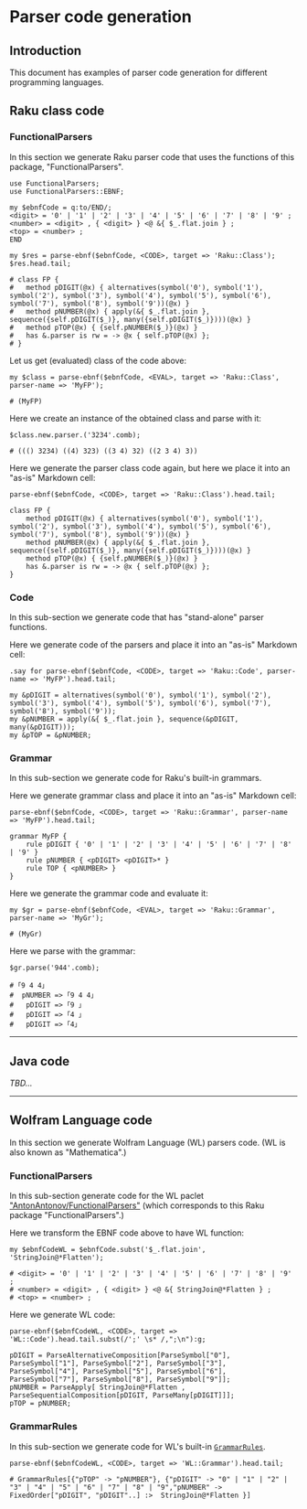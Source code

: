 # Parser code generation

## Introduction

This document has examples of parser code generation for different programming languages. 

## Raku class code

### FunctionalParsers

In this section we generate Raku parser code that uses the functions of this package, "FunctionalParsers". 

```perl6
use FunctionalParsers;
use FunctionalParsers::EBNF;

my $ebnfCode = q:to/END/;
<digit> = '0' | '1' | '2' | '3' | '4' | '5' | '6' | '7' | '8' | '9' ;
<number> = <digit> , { <digit> } <@ &{ $_.flat.join } ;
<top> = <number> ;
END

my $res = parse-ebnf($ebnfCode, <CODE>, target => 'Raku::Class');
$res.head.tail;
```
```
# class FP {
# 	method pDIGIT(@x) { alternatives(symbol('0'), symbol('1'), symbol('2'), symbol('3'), symbol('4'), symbol('5'), symbol('6'), symbol('7'), symbol('8'), symbol('9'))(@x) }
# 	method pNUMBER(@x) { apply(&{ $_.flat.join }, sequence({self.pDIGIT($_)}, many({self.pDIGIT($_)})))(@x) }
# 	method pTOP(@x) { {self.pNUMBER($_)}(@x) }
# 	has &.parser is rw = -> @x { self.pTOP(@x) };
# }
````

Let us get (evaluated) class of the code above:

```perl6
my $class = parse-ebnf($ebnfCode, <EVAL>, target => 'Raku::Class', parser-name => 'MyFP');
```
```
# (MyFP)
```

Here we create an instance of the obtained class and parse with it:

```perl6
$class.new.parser.('3234'.comb);
```
```
# ((() 3234) ((4) 323) ((3 4) 32) ((2 3 4) 3))
```

Here we generate the parser class code again, but here we place it into an "as-is" Markdown cell:

```perl6, result=asis, output-prompt=NONE, output-lang=perl6
parse-ebnf($ebnfCode, <CODE>, target => 'Raku::Class').head.tail;
```
```perl6
class FP {
	method pDIGIT(@x) { alternatives(symbol('0'), symbol('1'), symbol('2'), symbol('3'), symbol('4'), symbol('5'), symbol('6'), symbol('7'), symbol('8'), symbol('9'))(@x) }
	method pNUMBER(@x) { apply(&{ $_.flat.join }, sequence({self.pDIGIT($_)}, many({self.pDIGIT($_)})))(@x) }
	method pTOP(@x) { {self.pNUMBER($_)}(@x) }
	has &.parser is rw = -> @x { self.pTOP(@x) };
}
```

### Code

In this sub-section we generate code that has "stand-alone" parser functions.

Here we generate code of the parsers and place it into an "as-is" Markdown cell:

```perl6, result=asis, output-prompt=NONE, output-lang=perl6
.say for parse-ebnf($ebnfCode, <CODE>, target => 'Raku::Code', parser-name => 'MyFP').head.tail;
```
```perl6
my &pDIGIT = alternatives(symbol('0'), symbol('1'), symbol('2'), symbol('3'), symbol('4'), symbol('5'), symbol('6'), symbol('7'), symbol('8'), symbol('9'));
my &pNUMBER = apply(&{ $_.flat.join }, sequence(&pDIGIT, many(&pDIGIT)));
my &pTOP = &pNUMBER;
```


### Grammar

In this sub-section we generate code for Raku's built-in grammars.

Here we generate grammar class and place it into an "as-is" Markdown cell:

```perl6, result=asis, output-prompt=NONE, output-lang=perl6
parse-ebnf($ebnfCode, <CODE>, target => 'Raku::Grammar', parser-name => 'MyFP').head.tail;
```
```perl6
grammar MyFP {
	rule pDIGIT { '0' | '1' | '2' | '3' | '4' | '5' | '6' | '7' | '8' | '9' }
	rule pNUMBER { <pDIGIT> <pDIGIT>* }
	rule TOP { <pNUMBER> }
}
```

Here we generate the grammar code and evaluate it:

```perl6
my $gr = parse-ebnf($ebnfCode, <EVAL>, target => 'Raku::Grammar', parser-name => 'MyGr');
```
```
# (MyGr)
```

Here we parse with the grammar:

```perl6
$gr.parse('944'.comb);
```
```
# ｢9 4 4｣
#  pNUMBER => ｢9 4 4｣
#   pDIGIT => ｢9 ｣
#   pDIGIT => ｢4 ｣
#   pDIGIT => ｢4｣
```

-----

## Java code

*TBD...*

-----

## Wolfram Language code

In this section we generate Wolfram Language (WL) parsers code.
(WL is also known as "Mathematica".)

### FunctionalParsers

In this sub-section generate code for the WL paclet 
["AntonAntonov/FunctionalParsers"](https://resources.wolframcloud.com/PacletRepository/resources/AntonAntonov/FunctionalParsers/)
(which corresponds to this Raku package "FunctionalParsers".) 

Here we transform the EBNF code above to have WL function:

```perl6
my $ebnfCodeWL = $ebnfCode.subst('$_.flat.join', 'StringJoin@*Flatten');
```
```
# <digit> = '0' | '1' | '2' | '3' | '4' | '5' | '6' | '7' | '8' | '9' ;
# <number> = <digit> , { <digit> } <@ &{ StringJoin@*Flatten } ;
# <top> = <number> ;
```

Here we generate WL code:

```perl6, result=asis, output-prompt=NONE, output-lang=perl6
parse-ebnf($ebnfCodeWL, <CODE>, target => 'WL::Code').head.tail.subst(/';' \s* /,";\n"):g;
```
```perl6
pDIGIT = ParseAlternativeComposition[ParseSymbol["0"], ParseSymbol["1"], ParseSymbol["2"], ParseSymbol["3"], ParseSymbol["4"], ParseSymbol["5"], ParseSymbol["6"], ParseSymbol["7"], ParseSymbol["8"], ParseSymbol["9"]];
pNUMBER = ParseApply[ StringJoin@*Flatten , ParseSequentialComposition[pDIGIT, ParseMany[pDIGIT]]];
pTOP = pNUMBER;
```

### GrammarRules

In this sub-section we generate code for WL's built-in 
[`GrammarRules`](https://reference.wolfram.com/language/ref/GrammarRules.html).

```perl6
parse-ebnf($ebnfCodeWL, <CODE>, target => 'WL::Grammar').head.tail;
```
```
# GrammarRules[{"pTOP" -> "pNUMBER"}, {"pDIGIT" -> "0" | "1" | "2" | "3" | "4" | "5" | "6" | "7" | "8" | "9","pNUMBER" -> FixedOrder["pDIGIT", "pDIGIT"..] :>  StringJoin@*Flatten }]
```